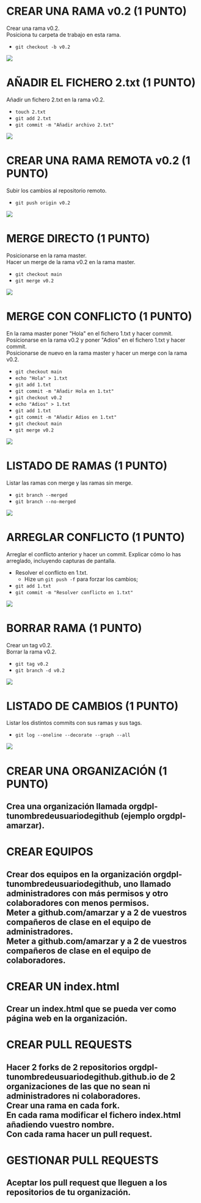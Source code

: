 # CREAR UNA RAMA v0.2 (1 PUNTO)

Crear una rama v0.2.  
Posiciona tu carpeta de trabajo en esta rama.

- `git checkout -b v0.2`
  
![](img2/1.png)

# AÑADIR EL FICHERO 2.txt (1 PUNTO)

Añadir un fichero 2.txt en la rama v0.2.
- `touch 2.txt`
- `git add 2.txt`
- `git commit -m "Añadir archivo 2.txt"`
  
![](img2/2.png)

# CREAR UNA RAMA REMOTA v0.2 (1 PUNTO)

Subir los cambios al repositorio remoto.
- `git push origin v0.2`
  
![](img2/3.png)

# MERGE DIRECTO (1 PUNTO)

Posicionarse en la rama master.  
Hacer un merge de la rama v0.2 en la rama master.
- `git checkout main`
- `git merge v0.2`
  
![](img2/4.png)

# MERGE CON CONFLICTO (1 PUNTO)

En la rama master poner "Hola" en el fichero 1.txt y hacer commit.  
Posicionarse en la rama v0.2 y poner "Adios" en el fichero 1.txt y hacer commit.  
Posicionarse de nuevo en la rama master y hacer un merge con la rama v0.2.
- `git checkout main`
- `echo "Hola" > 1.txt`
- `git add 1.txt`
- `git commit -m "Añadir Hola en 1.txt"`
- `git checkout v0.2`
- `echo "Adios" > 1.txt`
- `git add 1.txt`
- `git commit -m "Añadir Adios en 1.txt"`
- `git checkout main`
- `git merge v0.2`
  
![](img2/5.png)

# LISTADO DE RAMAS (1 PUNTO)

Listar las ramas con merge y las ramas sin merge.
- `git branch --merged`
- `git branch --no-merged`
  
![](img2/6.png)

# ARREGLAR CONFLICTO (1 PUNTO)

Arreglar el conflicto anterior y hacer un commit. Explicar cómo lo has arreglado, incluyendo capturas de pantalla.
- Resolver el conflicto en 1.txt.
    - Hize un `git push -f` para forzar los cambios;
- `git add 1.txt`
- `git commit -m "Resolver conflicto en 1.txt"`
  
![](img2/7.png)

# BORRAR RAMA (1 PUNTO)

Crear un tag v0.2.  
Borrar la rama v0.2.
- `git tag v0.2`
- `git branch -d v0.2`
  
![](img2/8.png)

# LISTADO DE CAMBIOS (1 PUNTO)

Listar los distintos commits con sus ramas y sus tags.
- `git log --oneline --decorate --graph --all`
  
![](img2/9.png)

# CREAR UNA ORGANIZACIÓN (1 PUNTO)

Crea una organización llamada orgdpl-tunombredeusuariodegithub (ejemplo orgdpl-amarzar).
- 

# CREAR EQUIPOS

Crear dos equipos en la organización orgdpl-tunombredeusuariodegithub, uno llamado administradores con más permisos y otro colaboradores con menos permisos.  
Meter a github.com/amarzar y a 2 de vuestros compañeros de clase en el equipo de administradores.  
Meter a github.com/amarzar y a 2 de vuestros compañeros de clase en el equipo de colaboradores.
- 

# CREAR UN index.html

Crear un index.html que se pueda ver como página web en la organización.
- 

# CREAR PULL REQUESTS

Hacer 2 forks de 2 repositorios orgdpl-tunombredeusuariodegithub.github.io de 2 organizaciones de las que no sean ni administradores ni colaboradores.  
Crear una rama en cada fork.  
En cada rama modificar el fichero index.html añadiendo vuestro nombre.  
Con cada rama hacer un pull request.
- 

# GESTIONAR PULL REQUESTS

Aceptar los pull request que lleguen a los repositorios de tu organización.
- 
